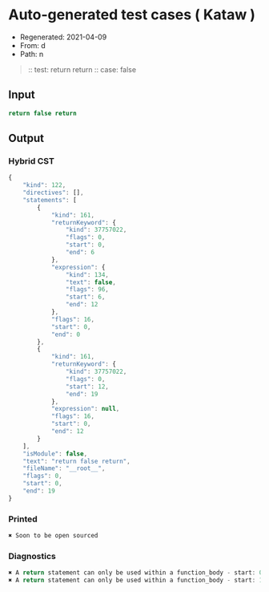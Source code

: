 # Auto-generated test cases ( Kataw )
- Regenerated: 2021-04-09
- From: d
- Path: n
> :: test: return return
> :: case: false
## Input

`````js
return false return
`````

## Output

### Hybrid CST

```javascript
{
    "kind": 122,
    "directives": [],
    "statements": [
        {
            "kind": 161,
            "returnKeyword": {
                "kind": 37757022,
                "flags": 0,
                "start": 0,
                "end": 6
            },
            "expression": {
                "kind": 134,
                "text": false,
                "flags": 96,
                "start": 6,
                "end": 12
            },
            "flags": 16,
            "start": 0,
            "end": 0
        },
        {
            "kind": 161,
            "returnKeyword": {
                "kind": 37757022,
                "flags": 0,
                "start": 12,
                "end": 19
            },
            "expression": null,
            "flags": 16,
            "start": 0,
            "end": 12
        }
    ],
    "isModule": false,
    "text": "return false return",
    "fileName": "__root__",
    "flags": 0,
    "start": 0,
    "end": 19
}
```

### Printed

```javascript
✖ Soon to be open sourced
```

### Diagnostics

```javascript
✖ A return statement can only be used within a function_body - start: 0, end: 6
✖ A return statement can only be used within a function_body - start: 12, end: 19

```

